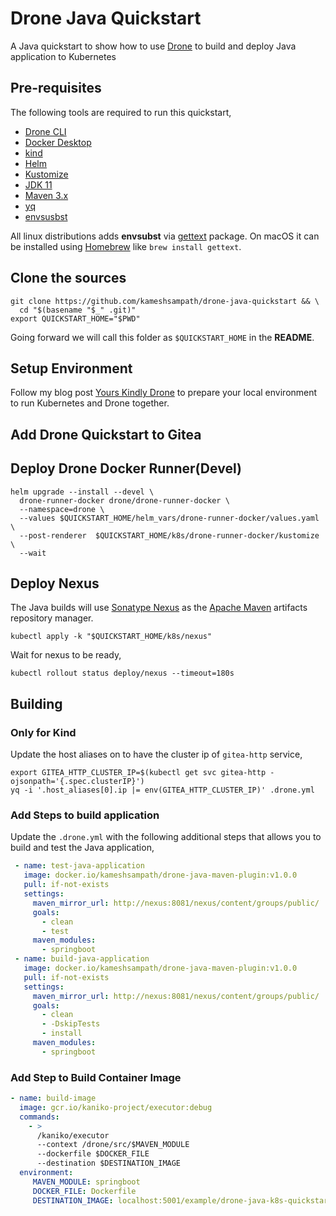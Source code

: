 # Drone Java Quickstart

A Java quickstart to show how to use [Drone](https://drone.io) to build and deploy Java application to Kubernetes

## Pre-requisites

The following tools are required to run this quickstart,

- [Drone CLI](https://docs.drone.io/cli/install/)
- [Docker Desktop](https://www.docker.com/products/docker-desktop/)
- [kind](https://kind.sigs.k8s.io/)
- [Helm](https://helm.sh/)
- [Kustomize](https://kustomize.io/)
- [JDK 11](https://openjdk.java.net/projects/jdk/11/)
- [Maven 3.x](https://maven.apache.org/install.html)
- [yq](https://github.com/mikefarah/yq)
- [envsusbst](https://www.man7.org/linux/man-pages/man1/envsubst.1.html)

All linux distributions adds **envsubst** via [gettext](https://www.gnu.org/software/gettext/) package. On macOS it can be installed using [Homebrew](https://brew.sh/) like `brew install gettext`.

## Clone the sources

```shell
git clone https://github.com/kameshsampath/drone-java-quickstart && \
  cd "$(basename "$_" .git)"
export QUICKSTART_HOME="$PWD"
```

Going forward we will call this folder as `$QUICKSTART_HOME` in the **README**.

## Setup Environment

Follow my blog post [Yours Kindly Drone](https://kubesimplify.com/yours-kindly-drone) to prepare your local environment to run Kubernetes and Drone together.

## Add Drone Quickstart to Gitea


## Deploy Drone Docker Runner(Devel)

```shell
helm upgrade --install --devel \
  drone-runner-docker drone/drone-runner-docker \
  --namespace=drone \
  --values $QUICKSTART_HOME/helm_vars/drone-runner-docker/values.yaml \
  --post-renderer  $QUICKSTART_HOME/k8s/drone-runner-docker/kustomize \
  --wait
```

## Deploy Nexus

The Java builds will use [Sonatype Nexus](https://www.sonatype.com/products/nexus-repository) as the [Apache Maven](https://maven.apache.org/) artifacts repository manager.

```shell
kubectl apply -k "$QUICKSTART_HOME/k8s/nexus"
```

Wait for nexus to be ready,

```shell
kubectl rollout status deploy/nexus --timeout=180s
```

## Building

### Only for Kind

Update the host aliases on to have the cluster ip of `gitea-http` service,

```shell
export GITEA_HTTP_CLUSTER_IP=$(kubectl get svc gitea-http -ojsonpath='{.spec.clusterIP}')
yq -i '.host_aliases[0].ip |= env(GITEA_HTTP_CLUSTER_IP)' .drone.yml
```

### Add Steps to build application

Update the `.drone.yml` with the following additional steps that allows you to build and test the Java application,

```yaml
 - name: test-java-application
   image: docker.io/kameshsampath/drone-java-maven-plugin:v1.0.0
   pull: if-not-exists
   settings:
     maven_mirror_url: http://nexus:8081/nexus/content/groups/public/
     goals:
       - clean
       - test
     maven_modules:
       - springboot
 - name: build-java-application
   image: docker.io/kameshsampath/drone-java-maven-plugin:v1.0.0
   pull: if-not-exists
   settings:
     maven_mirror_url: http://nexus:8081/nexus/content/groups/public/
     goals:
       - clean
       - -DskipTests
       - install
     maven_modules:
       - springboot
```

### Add Step to Build Container Image

```yaml
- name: build-image
  image: gcr.io/kaniko-project/executor:debug
  commands:
    - >
      /kaniko/executor
      --context /drone/src/$MAVEN_MODULE
      --dockerfile $DOCKER_FILE 
      --destination $DESTINATION_IMAGE
  environment:
     MAVEN_MODULE: springboot
     DOCKER_FILE: Dockerfile
     DESTINATION_IMAGE: localhost:5001/example/drone-java-k8s-quickstart
```
